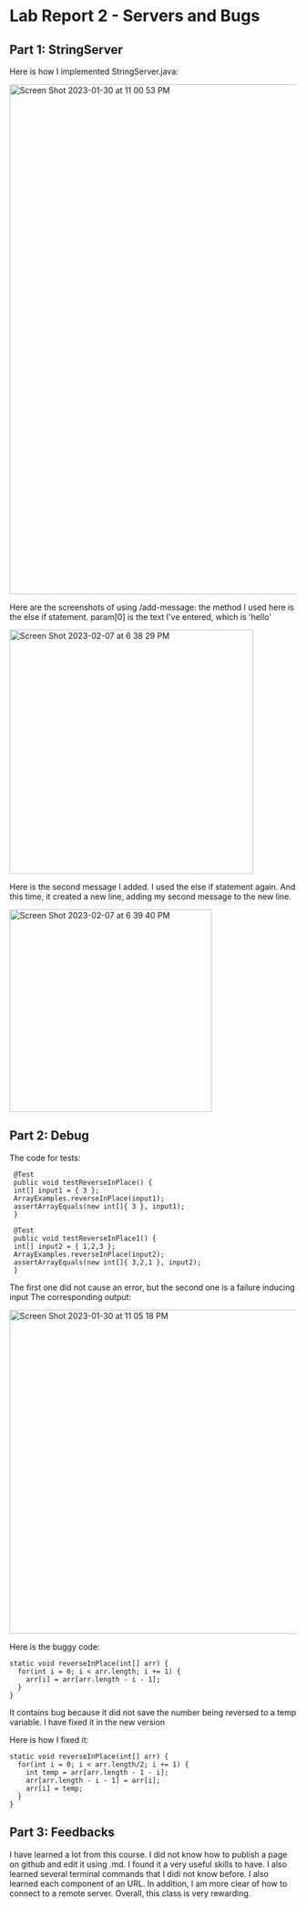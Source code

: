 
Lab Report 2 - Servers and Bugs
=========

Part 1: StringServer
---------
Here is how I implemented StringServer.java:

<img width="894" alt="Screen Shot 2023-01-30 at 11 00 53 PM" src="https://user-images.githubusercontent.com/97763875/215689381-5dbadb29-d66b-453e-b964-e75e8e41433c.png">

Here are the screenshots of using /add-message:
the method I used here is the else if statement. param[0] is the text I've entered, which is 'hello'

<img width="428" alt="Screen Shot 2023-02-07 at 6 38 29 PM" src="https://user-images.githubusercontent.com/97763875/217414642-5d5b47bf-e155-46d1-8971-3a3c1afc9021.png">

Here is the second message I added. I used the else if statement again. And this time, it created a new line, adding my second message to the new line. 

<img width="355" alt="Screen Shot 2023-02-07 at 6 39 40 PM" src="https://user-images.githubusercontent.com/97763875/217414803-31185e50-00f5-48a8-83d9-598427149a2d.png">


Part 2: Debug
---------
The code for tests:


     @Test 
     public void testReverseInPlace() {
     int[] input1 = { 3 };
     ArrayExamples.reverseInPlace(input1);
     assertArrayEquals(new int[]{ 3 }, input1);
     }
     
     @Test 
     public void testReverseInPlace1() {
     int[] input2 = { 1,2,3 };
     ArrayExamples.reverseInPlace(input2);
     assertArrayEquals(new int[]{ 3,2,1 }, input2);
     }


The first one did not cause an error, but the second one is a failure inducing input
The corresponding output:

<img width="568" alt="Screen Shot 2023-01-30 at 11 05 18 PM" src="https://user-images.githubusercontent.com/97763875/215690075-d1b278a8-0907-4ff2-83b5-f8607e741e7f.png">

Here is the buggy code:


    static void reverseInPlace(int[] arr) {
      for(int i = 0; i < arr.length; i += 1) {
        arr[i] = arr[arr.length - i - 1];
      }
    }
  
It contains bug because it did not save the number being reversed to a temp variable. I have fixed it in the new version

Here is how I fixed it:


    static void reverseInPlace(int[] arr) {
      for(int i = 0; i < arr.length/2; i += 1) {
        int temp = arr[arr.length - 1 - i];
        arr[arr.length - i - 1] = arr[i];
        arr[i] = temp;
      }
    }
    

Part 3: Feedbacks
---------
I have learned a lot from this course. I did not know how to publish a page on github and edit it using .md. I found it a very useful skills to have. I also learned several terminal commands that I didi not know before. I also learned each component of an URL. In addition, I am more clear of how to connect to a remote server. Overall, this class is very rewarding.  

